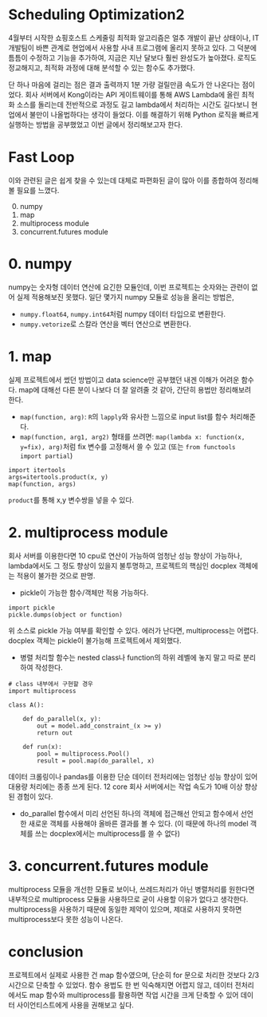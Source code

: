 # Scheduling Optimization2
4월부터 시작한 쇼핑호스트 스케줄링 최적화 알고리즘은 얼추 개발이 끝난 상태이나,
IT개발팀이 바쁜 관계로 현업에서 사용할 사내 프로그램에 올리지 못하고 있다.
그 덕분에 틈틈이 수정하고 기능을 추가하여, 지금은 지난 달보다 훨씬
완성도가 높아졌다. 로직도 정교해지고, 최적화 과정에 대해 분석할 수 있는 함수도 추가했다.

단 하나 마음에 걸리는 점은 결과 출력까지 1분 가량 걸릴만큼 속도가 안 나온다는 점이었다.
회사 서버에서 Kong이라는 API 게이트웨이를 통해 AWS Lambda에 올린 최적화 소스를 돌리는데
전반적으로 과정도 길고 lambda에서 처리하는 시간도 길다보니 현업에서 불만이 나올법하다는 생각이 들었다.
이를 해결하기 위해 Python 로직을 빠르게 실행하는 방법을 공부했었고 이번 글에서 정리해보고자 한다.

# Fast Loop
이와 관련된 글은 쉽게 찾을 수 있는데 대체로 파편화된 글이 많아 이를 종합하여 정리해볼 필요를 느꼈다.

0. numpy
1. map
2. multiprocess module
3. concurrent.futures module

# 0. numpy
numpy는 숫자형 데이터 연산에 요긴한 모듈인데, 이번 프로젝트는 숫자와는 관련이 없어
실제 적용해보진 못했다. 일단 몇가지 numpy 모듈로 성능을 올리는 방법은,
- `numpy.float64`, `numpy.int64`처럼 numpy 데이터 타입으로 변환한다.
- `numpy.vetorize`로 스칼라 연산을 벡터 연산으로 변환한다.

# 1. map
실제 프로젝트에서 썼던 방법이고 data science만 공부했던 내겐 이해가 어려운 함수다.
map에 대해선 다른 분이 나보다 더 잘 알려줄 것 같아, 간단히 용법만 정리해보려 한다.

- `map(function, arg)`: `R`의 `lapply`와 유사한 느낌으로 input list를 함수 처리해준다.
- `map(function, arg1, arg2)` 형태를 쓰려면: `map(lambda x: function(x, y=fix),
arg)`처럼 fix 변수를 고정해서 쓸 수 있고 (또는 `from functools import partial`)
```
import itertools
args=itertools.product(x, y)
map(function, args)
```
`product`를 통해 x,y 변수쌍을 넣을 수 있다.

# 2. multiprocess module
회사 서버를 이용한다면 10 cpu로 연산이 가능하여 엄청난 성능 향상이 가능하나, lambda에서도
그 정도 향상이 있을지 불투명하고, 프로젝트의 핵심인 docplex 객체에는 적용이 불가한 것으로 판명.

- pickle이 가능한 함수/객체만 적용 가능하다.

```
import pickle
pickle.dumps(object or function)
```

위 소스로 pickle 가능 여부를 확인할 수 있다. 에러가 난다면, multiprocess는 어렵다. docplex 객체는 pickle이 불가능해 프로젝트에서 제외했다.

- 병렬 처리할 함수는 nested class나 function의 하위 레벨에 놓지 말고 따로 분리하여 작성한다.

```
# class 내부에서 구현할 경우
import multiprocess

class A():

    def do_parallel(x, y):
        out = model.add_constraint_(x >= y)
        return out

    def run(x):
        pool = multiprocess.Pool()
        result = pool.map(do_parallel, x)
```

데이터 크롤링이나 pandas를 이용한 단순 데이터 전처리에는 엄청난 성능 향상이 있어 대용량 처리에는 종종 쓰게 된다. 12 core 회사 서버에서는 작업 속도가 10배 이상 향상된 경험이 있다.

- do_parallel 함수에서 미리 선언된 하나의 객체에 접근해선 안되고
함수에서 선언한 새로운 객체를 사용해야 올바른 결과를 볼 수 있다. (이 때문에 하나의 model 객체를 쓰는 docplex에서는 multiprocess를 쓸 수 없다)

# 3. concurrent.futures module
multiprocess 모듈을 개선한 모듈로 보이나, 쓰레드처리가 아닌 병렬처리를 원한다면
내부적으로 multiprocess 모듈을 사용하므로 굳이 사용할 이유가 없다고 생각한다.
multiprocess을 사용하기 때문에 동일한 제약이 있으며,
제대로 사용하지 못하면 multiprocess보다 못한 성능이 나온다.

# conclusion
프로젝트에서 실제로 사용한 건 map 함수였으며, 단순히 for 문으로 처리한 것보다 2/3 시간으로 단축할 수 있었다. 함수 용법도 한 번 익숙해지면 어렵지 않고, 데이터 전처리에서도 map 함수와 multiprocess를 활용하면 작업 시간을 크게 단축할 수 있어 데이터 사이언티스트에게 사용을 권해보고 싶다.
